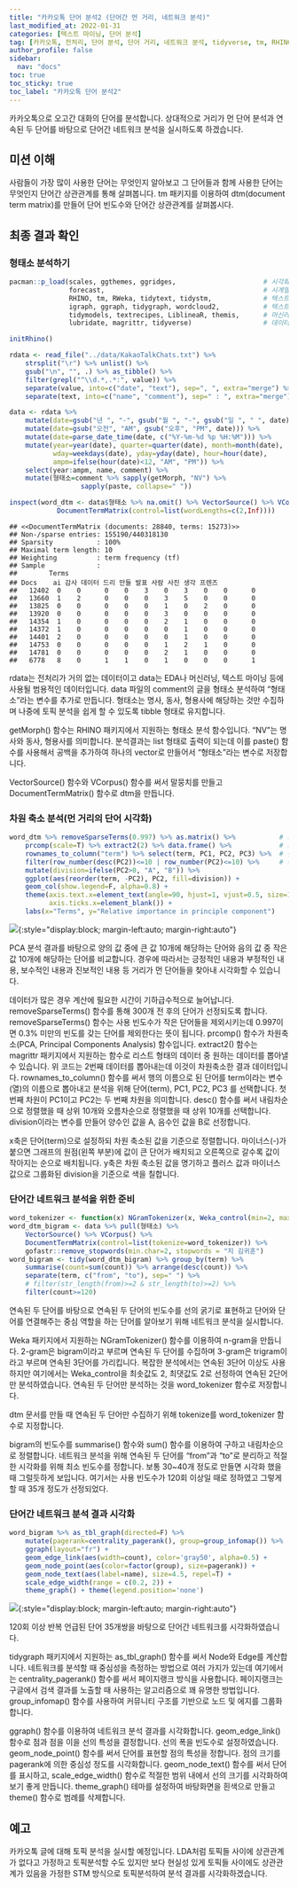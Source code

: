 ```yaml
---
title: "카카오톡 단어 분석2 (단어간 먼 거리, 네트워크 분석)"
last_modified_at: 2022-01-31
categories: [텍스트 마이닝, 단어 분석]
tag: [카카오톡, 전처리, 단어 분석, 단어 거리, 네트워크 분석, tidyverse, tm, RHINO, PCA]
author_profile: false
sidebar:
  nav: "docs"
toc: true
toc_sticky: true
toc_label: "카카오톡 단어 분석2"
---
```

<div class="notice--success">
카카오톡으로 오고간 대화의 단어를 분석합니다. 상대적으로 거리가 먼 단어 분석과 연속된 두 단어를 바탕으로 단어간 네트워크 분석을 실시하도록 하겠습니다.
</div>

## 미션 이해

사람들이 가장 많이 사용한 단어는 무엇인지 알아보고 그 단어들과 함께
사용한 단어는 무엇인지 단어간 상관관계를 통해 살펴봅니다. tm 패키지를
이용하여 dtm(document term matrix)를 만들어 단어 빈도수와 단어간
상관관계를 살펴봅시다.

## 최종 결과 확인

### 형태소 분석하기

``` r
pacman::p_load(scales, ggthemes, ggridges,                      # 시각화 관련 패키지
               forecast,                                        # 시계열 예측 관련 패키지
               RHINO, tm, RWeka, tidytext, tidystm,             # 텍스트 마이닝
               igraph, ggraph, tidygraph, wordcloud2,           # 텍스트 마이닝 시각화
               tidymodels, textrecipes, LiblineaR, themis,      # 머신러닝
               lubridate, magrittr, tidyverse)                  # 데이터 전처리 관련 패키지

initRhino()

rdata <- read_file("../data/KakaoTalkChats.txt") %>%                         # txt 파일 읽어오기
    strsplit("\r") %>% unlist() %>%                                          # 같은 사람의 글은 한 줄로
    gsub("\n", "", .) %>% as_tibble() %>%                                    # 줄바꿈 없애기
    filter(grepl("^\\d.*,.*:", value)) %>%                                   # 숫자시작 , : 있는 것만
    separate(value, into=c("date", "text"), sep=", ", extra="merge") %>%     # 날짜와 글 분리
    separate(text, into=c("name", "comment"), sep=" : ", extra="merge")      # 이름과 글 내용 분리

data <- rdata %>% 
    mutate(date=gsub("년 ", "-", gsub("월 ", "-", gsub("일 ", " ", date)))) %>%
    mutate(date=gsub("오전", "AM", gsub("오후", "PM", date))) %>%
    mutate(date=parse_date_time(date, c("%Y-%m-%d %p %H:%M"))) %>%      # 날짜 형식으로
    mutate(year=year(date), quarter=quarter(date), month=month(date),   # 년, 분기, 월 변수 만들기
           wday=weekdays(date), yday=yday(date), hour=hour(date),       # 요일, 일수, 시간 변수 만들기
           ampm=ifelse(hour(date)<12, "AM", "PM")) %>%                  # 오전 오후 변수 만들기
    select(year:ampm, name, comment) %>%                                # 주요 변수 선택
    mutate(형태소=comment %>% sapply(getMorph, "NV") %>%                # 명사, 동사, 형용사만 선택
                  sapply(paste, collapse=" "))                          # 형태소 분석 결과 합치기

inspect(word_dtm <- data$형태소 %>% na.omit() %>% VectorSource() %>% VCorpus() %>% 
            DocumentTermMatrix(control=list(wordLengths=c(2,Inf))))
```

    ## <<DocumentTermMatrix (documents: 28840, terms: 15273)>>
    ## Non-/sparse entries: 155190/440318130
    ## Sparsity           : 100%
    ## Maximal term length: 10
    ## Weighting          : term frequency (tf)
    ## Sample             :
    ##        Terms
    ## Docs    ai 감사 데이터 드리 만들 발표 사람 사진 생각 프렌즈
    ##   12402  0    0      0    0    3    0    3    0    0      0
    ##   13660  1    2      0    0    0    3    5    0    0      0
    ##   13825  0    0      0    0    0    1    0    2    0      0
    ##   13920  0    0      0    0    0    3    0    0    0      0
    ##   14354  1    0      0    0    0    2    1    0    0      0
    ##   14372  1    0      0    0    0    0    1    0    0      0
    ##   14401  2    0      0    0    0    0    1    0    0      0
    ##   14753  0    0      0    0    0    1    2    1    0      0
    ##   14781  0    0      0    0    0    2    1    0    0      0
    ##   6778   8    0      1    1    0    1    0    0    0      1

rdata는 전처리가 거의 없는 데이터이고 data는 EDA나 머신러닝, 텍스트
마이닝 등에 사용될 범용적인 데이터입니다. data 파일의 comment의 글을
형태소 분석하여 “형태소”라는 변수를 추가로 만듭니다. 형태소는 명사,
동사, 형용사에 해당하는 것만 수집하며 나중에 토픽 분석을 쉽게 할 수
있도록 tibble 형태로 유지합니다.

getMorph() 함수는 RHINO 패키지에서 지원하는 형태소 분석 함수입니다.
“NV”는 명사와 동사, 형용사를 의미합니다. 분석결과는 list 형태로 출력이
되는데 이를 paste() 함수를 사용해서 공백을 추가하여 하나의 vector로
만들어서 “형태소”라는 변수로 저장합니다.

VectorSource() 함수와 VCorpus() 함수를 써서 말뭉치를 만들고
DocumentTermMatrix() 함수로 dtm을 만듭니다.

### 차원 축소 분석(먼 거리의 단어 시각화)

``` r
word_dtm %>% removeSparseTerms(0.997) %>% as.matrix() %>%           # 희소 단어 제거
    prcomp(scale=T) %>% extract2(2) %>% data.frame() %>%            # 차원축소
    rownames_to_column("term") %>% select(term, PC1, PC2, PC3) %>%  # 첫번째 차원 선택
    filter(row_number(desc(PC2))<=10 | row_number(PC2)<=10) %>%     # 상위 10개와 하위 10개 단어 선택
    mutate(division=ifelse(PC2>0, "A", "B")) %>%                                               
    ggplot(aes(reorder(term, -PC2), PC2, fill=division)) +
    geom_col(show.legend=F, alpha=0.8) +
    theme(axis.text.x=element_text(angle=90, hjust=1, vjust=0.5, size=12, color = "black"), 
          axis.ticks.x=element_blank()) + 
    labs(x="Terms", y="Relative importance in principle component")
```

![](https://raw.githubusercontent.com/cysics/cysics.github.io/master/_posts/2022-01-31-kakaotalk-word-analysis2_files/figure-gfm/train_test_split-1.png){:style="display:block; margin-left:auto; margin-right:auto"}

PCA 분석 결과를 바탕으로 양의 값 중에 큰 값 10개에 해당하는 단어와 음의
값 중 작은 값 10개에 해당하는 단어를 비교합니다. 경우에 따라서는
긍정적인 내용과 부정적인 내용, 보수적인 내용과 진보적인 내용 등 거리가
먼 단어들을 찾아내 시각화할 수 있습니다.

데이터가 많은 경우 계산에 필요한 시간이 기하급수적으로 늘어납니다.
removeSparseTerms() 함수를 통해 300개 전 후의 단어가 선정되도록 합니다.
removeSparseTerms() 함수는 사용 빈도수가 작은 단어들을 제외시키는데
0.997이면 0.3% 미만의 빈도를 갖는 단어를 제외한다는 뜻이 됩니다.
prcomp() 함수가 차원축소(PCA, Principal Components Analysis) 함수입니다.
extract2() 함수는 magrittr 패키지에서 지원하는 함수로 리스트 형태의
데이터 중 원하는 데이터를 뽑아낼 수 있습니다. 위 코드는 2번째 데이터를
뽑아내는데 이것이 차원축소한 결과 데이터입니다. rownames\_to\_column()
함수를 써서 행의 이름으로 된 단어를 term이라는 변수(열)의 이름으로
뽑아내고 분석을 위해 단어(term), PC1, PC2, PC3 를 선택합니다. 첫 번째
차원이 PC1이고 PC2는 두 번째 차원을 의미합니다. desc() 함수를 써서
내림차순으로 정렬했을 때 상위 10개와 오름차순으로 정렬했을 때 상위
10개를 선택합니다. division이라는 변수를 만들어 양수인 값을 A, 음수인
값을 B로 선정합니다.

x축은 단어(term)으로 설정하되 차원 축소된 값을 기준으로 정렬합니다.
마이너스(-)가 붙으면 그래프의 원점(왼쪽 부분)에 값이 큰 단어가 배치되고
오른쪽으로 갈수록 값이 작아지는 순으로 배치됩니다. y축은 차원 축소된
값을 명기하고 플러스 값과 마이너스 값으로 그룹화된 division을 기준으로
색을 칠합니다.

### 단어간 네트워크 분석을 위한 준비

``` r
word_tokenizer <- function(x) NGramTokenizer(x, Weka_control(min=2, max=2))
word_dtm_bigram <- data %>% pull(형태소) %>% 
    VectorSource() %>% VCorpus() %>%                              
    DocumentTermMatrix(control=list(tokenize=word_tokenizer)) %>% 
    gofastr::remove_stopwords(min.char=2, stopwords = "지 김귀훈")
word_bigram <- tidy(word_dtm_bigram) %>% group_by(term) %>% 
    summarise(count=sum(count)) %>% arrange(desc(count)) %>% 
    separate(term, c("from", "to"), sep=" ") %>% 
    # filter(str_length(from)>=2 & str_length(to)>=2) %>%   
    filter(count>=120)                                    
```

연속된 두 단어를 바탕으로 연속된 두 단어의 빈도수를 선의 굵기로 표현하고
단어와 단어를 연결해주는 중심 역할을 하는 단어를 알아보기 위해 네트워크
분석을 실시합니다.

Weka 패키지에서 지원하는 NGramTokenizer() 함수를 이용하여 n-gram을
만듭니다. 2-gram은 bigram이라고 부르며 연속된 두 단어를 수집하며
3-gram은 trigram이라고 부르며 연속된 3단어를 가리킵니다. 복잡한
분석에서는 연속된 3단어 이상도 사용하지만 여기에서는 Weka\_control을
최솟값도 2, 최댓값도 2로 선정하여 연속된 2단어만 분석하였습니다. 연속된
두 단어만 분석하는 것을 word\_tokenizer 함수로 저장합니다.

dtm 문서를 만들 때 연속된 두 단어만 수집하기 위해 tokenize를
word\_tokenizer 함수로 지정합니다.

bigram의 빈도수를 summarise() 함수와 sum() 함수를 이용하여 구하고
내림차순으로 정렬합니다. 네트워크 분석을 위해 연속된 두 단어를 “from”과
“to”로 분리하고 적절한 시각화를 위해 최소 빈도수를 정합니다. 보통
30\~40개 정도로 만들면 시각화 했을 때 그럴듯하게 보입니다. 여기서는 사용
빈도수가 120회 이상일 때로 정하였고 그렇게 할 때 35개 정도가 선정되었다.

### 단어간 네트워크 분석 결과 시각화

``` r
word_bigram %>% as_tbl_graph(directed=F) %>%                 
    mutate(pagerank=centrality_pagerank(), group=group_infomap()) %>% 
    ggraph(layout="fr") + 
    geom_edge_link(aes(width=count), color='gray50', alpha=0.5) +  
    geom_node_point(aes(color=factor(group), size=pagerank)) + 
    geom_node_text(aes(label=name), size=4.5, repel=T) + 
    scale_edge_width(range = c(0.2, 2)) + 
    theme_graph() + theme(legend.position='none')
```

![](https://raw.githubusercontent.com/cysics/cysics.github.io/master/_posts/2022-01-31-kakaotalk-word-analysis2_files/figure-gfm/post_hoc-1.png){:style="display:block; margin-left:auto; margin-right:auto"}

120회 이상 반복 언급된 단어 35개쌍을 바탕으로 단어간 네트워크를
시각화하였습니다.

tidygraph 패키지에서 지원하는 as\_tbl\_graph() 함수를 써서 Node와 Edge를
계산합니다. 네트워크를 분석할 때 중심성을 측정하는 방법으로 여러 가지가
있는데 여기에서는 centrality\_pagerank() 함수를 써서 페이지랭크 방식을
사용합니다. 페이지랭크는 구글에서 검색 결과를 노출할 때 사용하는
알고리즘으로 꽤 유명한 방법입니다. group\_infomap() 함수를 사용하여
커뮤니티 구조를 기반으로 노드 및 에지를 그룹화합니다.

ggraph() 함수를 이용하여 네트워크 분석 결과를 시각화합니다.
geom\_edge\_link() 함수로 점과 점을 이을 선의 특성을 결정합니다. 선의
폭을 빈도수로 설정하였습니다. geom\_node\_point() 함수를 써서 단어를
표현할 점의 특성을 정합니다. 점의 크기를 pagerank에 의한 중심성 정도를
시각화합니다. geom\_node\_text() 함수를 써서 단어를 표시하고,
scale\_edge\_width() 함수로 적절한 범위 내에서 선의 크기를 시각화하여
보기 좋게 만듭니다. theme\_graph() 테마를 설정하여 바탕화면을 흰색으로
만들고 theme() 함수로 범례를 삭제합니다.

## 예고

카카오톡 글에 대해 토픽 분석을 실시할 예정입니다. LDA처럼 토픽들 사이에
상관관계가 없다고 가정하고 토픽분석할 수도 있지만 보다 현실성 있게
토픽들 사이에도 상관관계가 있음을 가정한 STM 방식으로 토픽분석하여 분석
결과를 시각화하겠습니다.
